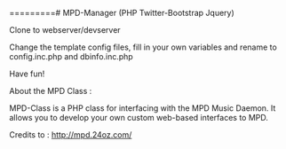=========# MPD-Manager (PHP Twitter-Bootstrap Jquery)

Clone to webserver/devserver

Change the template config files, fill in your own variables and rename to config.inc.php and dbinfo.inc.php

Have fun!

About the MPD Class : 

MPD-Class is a PHP class for interfacing with the MPD Music Daemon. It allows you to develop your own custom web-based interfaces to MPD.

Credits to : http://mpd.24oz.com/